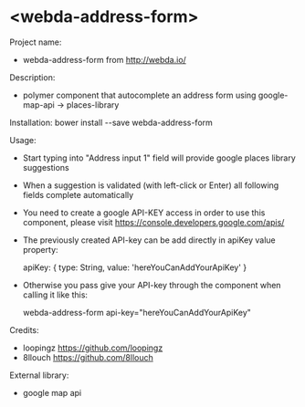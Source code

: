 # \<webda-address-form\>

Project name:

 - webda-address-form from http://webda.io/

 Description:

  - polymer component that autocomplete an address form using google-map-api -> places-library

 Installation: bower install --save webda-address-form

 Usage:

  - Start typing into "Address input 1" field will provide google places library suggestions

  - When a suggestion is validated (with left-click or Enter) all following fields complete automatically

  - You need to create a google API-KEY access in order to use this component, please visit https://console.developers.google.com/apis/

  - The previously created API-key can be add directly in apiKey value property:

      apiKey: {
        type: String,
        value: 'hereYouCanAddYourApiKey'
      }

  - Otherwise you pass give your API-key through the component when calling it like this:

      webda-address-form api-key="hereYouCanAddYourApiKey"

 Credits:
  - loopingz https://github.com/loopingz
  - 8llouch  https://github.com/8llouch

 External library:
  - google map api
